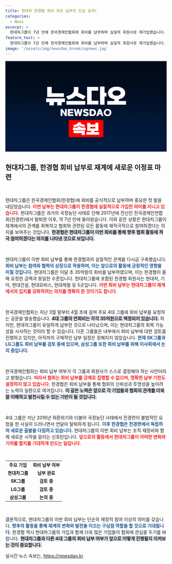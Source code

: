 ```yaml
---
title: 현대차 한경협 회비 최초 납부의 진실 공개!
categories:
  - News
excerpt: >
  현대차그룹이 7년 만에 한국경제인협회에 회비를 납부하며 실질적 회원사로 재가입했습니다. 이는 그룹 활동의 새로운 시작을 의미하며, 다른 대기업들의 추후 납부 여부도 주목받고 있습니다.
feature_text: >
  현대차그룹이 7년 만에 한국경제인협회에 회비를 납부하며 실질적 회원사로 재가입했습니다. 이는 그룹 활동의 새로운 시작을 의미하며, 다른 대기업들의 추후 납부 여부도 주목받고 있습니다.
image: '/assets/img/newsdao_breakingnews.jpg'
---
```


<p><img src="/assets/img/newsdao_breakingnews.jpg" alt="koreaapp 속보" /></p>

<h2 data-ke-size="size26">현대차그룹, 한경협 회비 납부로 재계에 새로운 이정표 마련</h2>

<p data-ke-size="size16">&nbsp;</p>

<p>현대차그룹은 한국경제인협회(한경협)에 회비를 공식적으로 납부하며 중요한 첫 발을 내딛었습니다. <b><span style="color: #ee2323;">이번 납부는 현대차그룹이 한경협에 실질적으로 가입한 의미를 지니고 있습니다.</span></b> 현대차그룹은 과거의 국정농단 사태로 인해 2017년에 전신인 전국경제인연합회(전경련)에서 탈퇴한 이후, 약 7년 만에 돌아왔습니다. 이와 같은 상황은 현대차그룹이 재계에서의 관계를 회복하고 협회와 관련된 모든 활동에 재적극적으로 참여하겠다는 의지를 보여주는 것입니다. <b><span style="background-color: #21538527;">한경협은 현대차그룹이 이번 회비를 통해 향후 협회 활동에 적극 참여하겠다는 의지를 나타낸 것으로 보입니다.</span></b> </p>

<p data-ke-size="size16">&nbsp;</p>

<p>현대차그룹이 이번 회비 납부를 통해 한경협과의 실질적인 관계를 다시금 구축했습니다. <b><span style="color: #1a5490;">회비 납부는 참여와 협력의 상징으로 작용하며, 이는 앞으로의 활동에 긍정적인 영향을 미칠 것입니다.</span></b> 현대차그룹은 이달 초 35억원의 회비를 납부하였으며, 이는 한경협이 올해 요청한 금액과 동일한 수준입니다. 현대차그룹에 포함된 한경협 회원사는 현대차, 기아, 현대건설, 현대모비스, 현대제철 등 5곳입니다. <b><span style="color: #ee2323;">이번 회비 납부는 현대차그룹이 재계에서의 입지를 강화하려는 의지를 명확히 한 것이기도 합니다.</span></b></p>

<p data-ke-size="size16">&nbsp;</p>

<p>한국경제인협회는 지난 3월 말부터 4월 초에 걸쳐 주요 4대 그룹에 회비 납부를 요청하는 공문을 발송했습니다. <b><span style="background-color: #21538527;">4대 그룹의 연회비는 각각 35억원으로 책정되어 있습니다.</span></b> 하지만, 현대차그룹이 유일하게 납부한 것으로 나타났으며, 이는 현대차그룹의 회복 가능성을 시사하는 것이라 할 수 있습니다. 다른 그룹들은 내부에서 회비 납부에 대한 검토를 진행하고 있지만, 아직까지 구체적인 납부 일정은 정해지지 않았습니다. <b><span style="color: #1a5490;">현재 SK그룹과 LG그룹도 회비 납부를 검토 중에 있으며, 삼성그룹 또한 회비 납부를 위해 이사회에서 논의 중입니다.</span></b></p>

<p data-ke-size="size16">&nbsp;</p>

<p>한국경제인협회는 회비 납부 여부가 각 그룹과 회원사가 스스로 결정해야 하는 사안이라고 밝혔습니다. <b><span style="color: #ee2323;">따라서 협회는 회비 납부를 강제로 집행할 수 없으며, 명확한 납부 기한도 설정하지 않고 있습니다.</span></b> 한경협은 회비 납부를 통해 협회의 신뢰성과 투명성을 높이려는 노력의 일환으로 여겨집니다. <b><span style="background-color: #21538527;">이 같은 노력은 앞으로 각 기업들과 협회의 관계를 더욱 잘 이해하고 발전시킬 수 있는 기반이 될 것입니다.</span></b></p>

<p data-ke-size="size16">&nbsp;</p>

<p>4대 그룹은 지난 2016년 외환위기와 더불어 국정농단 사태에서 전경련이 불법적인 요청을 한 사실이 드러나면서 연달아 탈퇴하게 됩니다. <b><span style="color: #1a5490;">이후 한경협은 전경련에서 독립하여 새로운 출발을 다짐하고 있습니다.</span></b> 현대차그룹의 이번 회비 납부는 조직 재정비와 함께 새로운 시작을 알리는 신호탄입니다. <b><span style="color: #ee2323;">앞으로의 활동에서 현대차그룹이 어떠한 변화와 기여를 할지를 기대하게 만드는 일입니다.</span></b></p>

<p data-ke-size="size16">&nbsp;</p>

<table style="width: 100%; border-collapse: collapse;">
<tr>
<td style="text-align: center; height: 17px;"><b>주요 기업</b></td>
<td style="text-align: center; height: 17px;"><b>회비 납부 여부</b></td>
</tr>
<tr>
<td style="text-align: center; height: 17px;"><b>현대차그룹</b></td>
<td style="text-align: center; height: 17px;"><b>납부 완료</b></td>
</tr>
<tr>
<td style="text-align: center; height: 17px;"><b>SK그룹</b></td>
<td style="text-align: center; height: 17px;"><b>검토 중</b></td>
</tr>
<tr>
<td style="text-align: center; height: 17px;"><b>LG그룹</b></td>
<td style="text-align: center; height: 17px;"><b>검토 중</b></td>
</tr>
<tr>
<td style="text-align: center; height: 17px;"><b>삼성그룹</b></td>
<td style="text-align: center; height: 17px;"><b>논의 중</b></td>
</tr>
</table>

<p data-ke-size="size16">&nbsp;</p>

<p>결론적으로, 현대차그룹의 이번 회비 납부는 단순히 재정적 참여 이상의 의미를 갖습니다. <b><span style="color: #1a5490;">향후의 활동을 통해 재계의 변화와 발전을 이끄는 구심점 역할을 할 것으로 기대됩니다.</span></b> 한경협 역시 현대차그룹의 가입과 함께 더욱 많은 기업들이 협회에 관심을 두기를 바랍니다. <b><span style="background-color: #21538527;">현대차그룹과 다른 4대 그룹의 회비 납부 여부가 앞으로 어떻게 진행될지 지켜보는 것이 중요합니다.</span></b></p>
실시간 뉴스 속보는, <a href="https://newsdao.kr" rel="dofollow">https://newsdao.kr</a>



